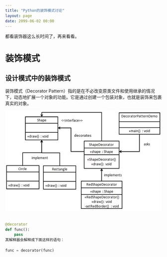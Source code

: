 ```yaml
---
title: "Python的装饰模式讨论"
layout: page
date: 2099-06-02 00:00
---
```


都看装饰器这么长时间了，再来看看。


# 装饰模式
## 设计模式中的装饰模式

装饰模式（Decorator Pattern）指的是在不必改变原类文件和使用继承的情况下，动态地扩展一个对象的功能。它是通过创建一个包装对象，也就是装饰来包裹真实的对象。

![](../../../attach/images/2019-08-21-17-24-27.png)


```python

@decorator
def func():
    pass
其解释器会解释成下面这样的语句：

func = decorator(func)
```